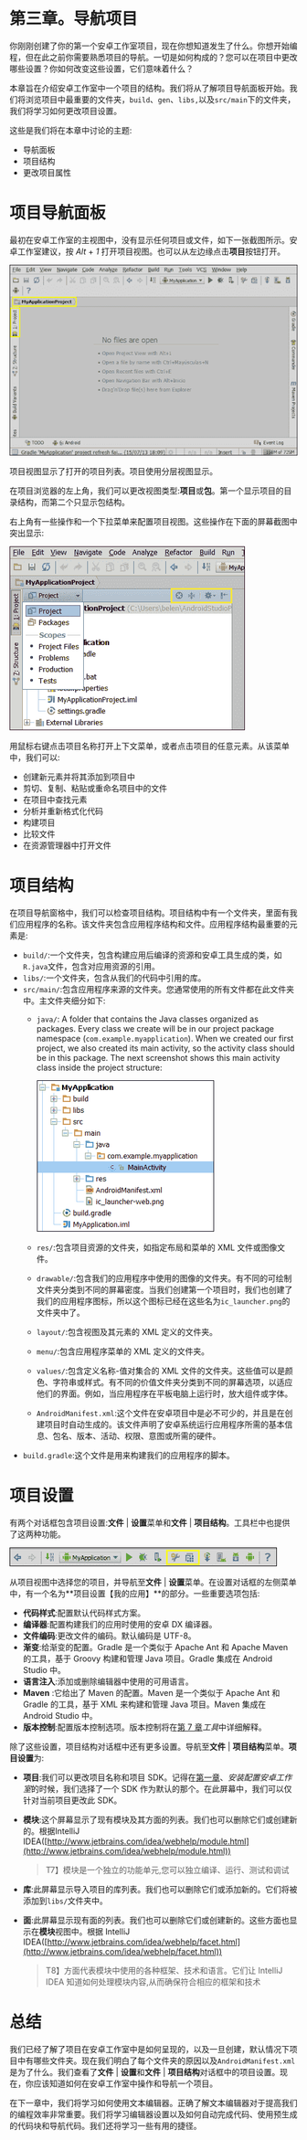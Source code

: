 # 第三章。导航项目

你刚刚创建了你的第一个安卓工作室项目，现在你想知道发生了什么。你想开始编程，但在此之前你需要熟悉项目的导航。一切是如何构成的？您可以在项目中更改哪些设置？你如何改变这些设置，它们意味着什么？

本章旨在介绍安卓工作室中一个项目的结构。我们将从了解项目导航面板开始。我们将浏览项目中最重要的文件夹，`build`、`gen`、`libs,`以及`src/main`下的文件夹，我们将学习如何更改项目设置。

这些是我们将在本章中讨论的主题:

*   导航面板
*   项目结构
*   更改项目属性

# 项目导航面板

最初在安卓工作室的主视图中，没有显示任何项目或文件，如下一张截图所示。安卓工作室建议，按 *Alt* + *1* 打开项目视图。也可以从左边缘点击**项目**按钮打开。

![The project navigation panel](img/5273OS_03_01.jpg)

项目视图显示了打开的项目列表。项目使用分层视图显示。

在项目浏览器的左上角，我们可以更改视图类型:**项目**或**包**。第一个显示项目的目录结构，而第二个只显示包结构。

右上角有一些操作和一个下拉菜单来配置项目视图。这些操作在下面的屏幕截图中突出显示:

![The project navigation panel](img/5273OS_03_02.jpg)

用鼠标右键点击项目名称打开上下文菜单，或者点击项目的任意元素。从该菜单中，我们可以:

*   创建新元素并将其添加到项目中
*   剪切、复制、粘贴或重命名项目中的文件
*   在项目中查找元素
*   分析并重新格式化代码
*   构建项目
*   比较文件
*   在资源管理器中打开文件

# 项目结构

在项目导航窗格中，我们可以检查项目结构。项目结构中有一个文件夹，里面有我们应用程序的名称。该文件夹包含应用程序结构和文件。应用程序结构最重要的元素是:

*   `build/`:一个文件夹，包含构建应用后编译的资源和安卓工具生成的类，如`R.java`文件，包含对应用资源的引用。
*   `libs/`:一个文件夹，包含从我们的代码中引用的库。
*   `src/main/`:包含应用程序来源的文件夹。您通常使用的所有文件都在此文件夹中。主文件夹细分如下:
    *   `java/`: A folder that contains the Java classes organized as packages. Every class we create will be in our project package namespace (`com.example.myapplication`). When we created our first project, we also created its main activity, so the activity class should be in this package. The next screenshot shows this main activity class inside the project structure:

        ![Project structure](img/5273OS_03_03.jpg)

    *   `res/`:包含项目资源的文件夹，如指定布局和菜单的 XML 文件或图像文件。
    *   `drawable/`:包含我们的应用程序中使用的图像的文件夹。有不同的可绘制文件夹分类到不同的屏幕密度。当我们创建第一个项目时，我们也创建了我们的应用程序图标，所以这个图标已经在这些名为`ic_launcher.png`的文件夹中了。
    *   `layout/`:包含视图及其元素的 XML 定义的文件夹。
    *   `menu/`:包含应用程序菜单的 XML 定义的文件夹。
    *   `values/`:包含定义名称-值对集合的 XML 文件的文件夹。这些值可以是颜色、字符串或样式。有不同的价值文件夹分类到不同的屏幕选项，以适应他们的界面。例如，当应用程序在平板电脑上运行时，放大组件或字体。
    *   `AndroidManifest.xml`:这个文件在安卓项目中是必不可少的，并且是在创建项目时自动生成的。该文件声明了安卓系统运行应用程序所需的基本信息、包名、版本、活动、权限、意图或所需的硬件。
*   `build.gradle`:这个文件是用来构建我们的应用程序的脚本。

# 项目设置

有两个对话框包含项目设置:**文件** | **设置**菜单和**文件** | **项目结构**。工具栏中也提供了这两种功能。

![Project settings](img/5273OS_03_04.jpg)

从项目视图中选择您的项目，并导航至**文件** | **设置**菜单。在设置对话框的左侧菜单中，有一个名为**项目设置【我的应用】**的部分。一些重要选项包括:

*   **代码样式**:配置默认代码样式方案。
*   **编译器**:配置构建我们的应用时使用的安卓 DX 编译器。
*   **文件编码**:更改文件的编码。默认编码是 UTF-8。
*   **渐变**:给渐变的配置。Gradle 是一个类似于 Apache Ant 和 Apache Maven 的工具，基于 Groovy 构建和管理 Java 项目。Gradle 集成在 Android Studio 中。
*   **语言注入**:添加或删除编辑器中使用的可用语言。
*   **Maven** :它给出了 Maven 的配置。Maven 是一个类似于 Apache Ant 和 Gradle 的工具，基于 XML 来构建和管理 Java 项目。Maven 集成在 Android Studio 中。
*   **版本控制**:配置版本控制选项。版本控制将在[第 7 章](07.html "Chapter 7. Tools")*工具*中详细解释。

除了这些设置，项目结构对话框中还有更多设置。导航至**文件** | **项目结构**菜单。**项目设置**为:

*   **项目**:我们可以更改项目名称和项目 SDK。记得在[第一章](01.html "Chapter 1. Installing and Configuring Android Studio")、*安装配置安卓工作室*的时候，我们选择了一个 SDK 作为默认的那个。在此屏幕中，我们可以仅针对当前项目更改此 SDK。
*   **模块**:这个屏幕显示了现有模块及其方面的列表。我们也可以删除它们或创建新的。根据IntelliJ IDEA([http://www.jetbrains.com/idea/webhelp/module.html](http://www.jetbrains.com/idea/webhelp/module.html))

    > T7】模块是一个独立的功能单元,您可以独立编译、运行、测试和调试

*   **库**:此屏幕显示导入项目的库列表。我们也可以删除它们或添加新的。它们将被添加到`libs/`文件夹中。
*   **面**:此屏幕显示现有面的列表。我们也可以删除它们或创建新的。这些方面也显示在**模块**视图中。根据 IntelliJ IDEA([http://www.jetbrains.com/idea/webhelp/facet.html](http://www.jetbrains.com/idea/webhelp/facet.html))

    > T8】方面代表模块中使用的各种框架、技术和语言。它们让 IntelliJ IDEA 知道如何处理模块内容,从而确保符合相应的框架和技术

# 总结

我们已经了解了项目在安卓工作室中是如何呈现的，以及一旦创建，默认情况下项目中有哪些文件夹。现在我们明白了每个文件夹的原因以及`AndroidManifest.xml`是为了什么。我们查看了**文件** | **设置**和**文件** | **项目结构**对话框中的项目设置。现在，你应该知道如何在安卓工作室中操作和导航一个项目。

在下一章中，我们将学习如何使用文本编辑器。正确了解文本编辑器对于提高我们的编程效率非常重要。我们将学习编辑器设置以及如何自动完成代码、使用预生成的代码块和导航代码。我们还将学习一些有用的捷径。